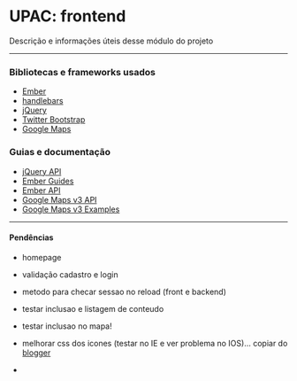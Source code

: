 # UPAC: frontend

Descrição e informações úteis desse módulo do projeto

---

### Bibliotecas e frameworks usados

* [Ember](http://emberjs.com)
* [handlebars](http://handlebarsjs.com/)
* [jQuery](http://jquery.com/)
* [Twitter Bootstrap](http://twitter.github.com/bootstrap/)
* [Google Maps](https://developers.google.com/maps/)

### Guias e documentação

* [jQuery API](http://api.jquery.com/)
* [Ember Guides](http://emberjs.com/guides/)
* [Ember API](http://emberjs.com/api/)
* [Google Maps v3 API](https://developers.google.com/maps/documentation/javascript/reference?hl=pt-br)
* [Google Maps v3 Examples](https://developers.google.com/maps/documentation/javascript/examples/?hl=pt-br)

---

#### Pendências

* homepage
* validação cadastro e login
* metodo para checar sessao no reload (front e backend)
* testar inclusao e listagem de conteudo
* testar inclusao no mapa!

* melhorar css dos icones (testar no IE e ver problema no IOS)... copiar do [blogger](http://universidadepopulararteciencia.blogspot.com.br/)
* 